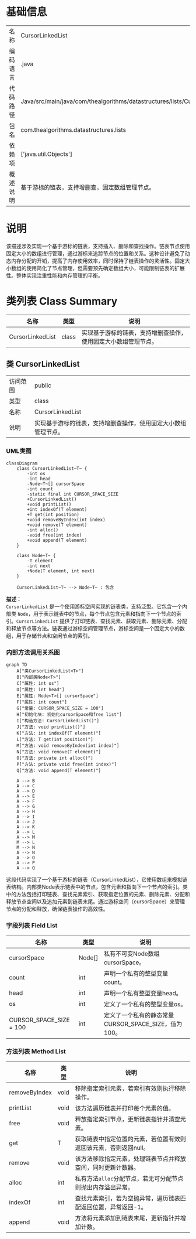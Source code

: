 # 基础信息

|      |      |
|------|------|
| 名称 | CursorLinkedList |
| 编码语言 | .java |
| 代码路径 | Java/src/main/java/com/thealgorithms/datastructures/lists/CursorLinkedList.java |
| 包名 | com.thealgorithms.datastructures.lists |
| 依赖项 | ['java.util.Objects'] |
| 概述说明 | 基于游标的链表，支持增删查，固定数组管理节点。 |

# 说明

该描述涉及实现一个基于游标的链表，支持插入、删除和查找操作。链表节点使用固定大小的数组进行管理，通过游标来追踪节点的位置和关系。这种设计避免了动态内存分配的开销，提高了内存使用效率，同时保持了链表操作的灵活性。固定大小数组的使用简化了节点管理，但需要预先确定数组大小，可能限制链表的扩展性。整体实现注重性能和内存管理的平衡。

# 类列表 Class Summary

| 名称   | 类型  | 说明 |
|-------|------|-------------|
| CursorLinkedList | class | 实现基于游标的链表，支持增删查操作，使用固定大小数组管理节点。 |



## 类 CursorLinkedList

|      |      |
|------|------|
| 访问范围 | public |
| 类型 | class |
| 名称 | CursorLinkedList |
| 说明 | 实现基于游标的链表，支持增删查操作，使用固定大小数组管理节点。 |


### UML类图

```mermaid
classDiagram
    class CursorLinkedList~T~ {
        -int os
        -int head
        -Node~T~[] cursorSpace
        -int count
        -static final int CURSOR_SPACE_SIZE
        +CursorLinkedList()
        +void printList()
        +int indexOf(T element)
        +T get(int position)
        +void removeByIndex(int index)
        +void remove(T element)
        -int alloc()
        -void free(int index)
        +void append(T element)
    }

    class Node~T~ {
        -T element
        -int next
        +Node(T element, int next)
    }

    CursorLinkedList~T~ --> Node~T~ : 包含
```

**描述：**  
`CursorLinkedList` 是一个使用游标空间实现的链表类，支持泛型。它包含一个内部类 `Node`，用于表示链表中的节点，每个节点包含元素和指向下一个节点的索引。`CursorLinkedList` 提供了打印链表、查找元素、获取元素、删除元素、分配和释放节点等方法。链表通过游标空间管理节点，游标空间是一个固定大小的数组，用于存储节点和空闲节点的索引。


### 内部方法调用关系图

```mermaid
graph TD
    A["类CursorLinkedList<T>"]
    B["内部类Node<T>"]
    C["属性: int os"]
    D["属性: int head"]
    E["属性: Node<T>[] cursorSpace"]
    F["属性: int count"]
    G["常量: CURSOR_SPACE_SIZE = 100"]
    H["初始化块: 初始化cursorSpace和free list"]
    I["构造方法: CursorLinkedList()"]
    J["方法: void printList()"]
    K["方法: int indexOf(T element)"]
    L["方法: T get(int position)"]
    M["方法: void removeByIndex(int index)"]
    N["方法: void remove(T element)"]
    O["方法: private int alloc()"]
    P["方法: private void free(int index)"]
    Q["方法: void append(T element)"]

    A --> B
    A --> C
    A --> D
    A --> E
    A --> F
    A --> G
    A --> H
    A --> I
    A --> J
    A --> K
    A --> L
    A --> M
    M --> L
    M --> N
    A --> N
    A --> O
    A --> P
    A --> Q
```

这段代码实现了一个基于游标的链表（CursorLinkedList），它使用数组来模拟链表结构。内部类Node表示链表中的节点，包含元素和指向下一个节点的索引。类中的方法包括打印链表、查找元素索引、获取指定位置的元素、删除元素、分配和释放节点空间以及追加元素到链表末尾。通过游标空间（cursorSpace）来管理节点的分配和释放，确保链表操作的高效性。

### 字段列表 Field List

| 名称  | 类型  | 说明 |
|-------|-------|------|
| cursorSpace | Node<T>[] | 私有不可变Node数组cursorSpace。 |
| count | int | 声明一个私有的整型变量count。 |
| head | int | 声明一个私有整型变量head。 |
| os | int | 定义了一个私有的整型变量os。 |
| CURSOR_SPACE_SIZE = 100 | int | 定义了一个私有的静态常量CURSOR_SPACE_SIZE，值为100。 |

### 方法列表 Method List

| 名称  | 类型  | 说明 |
|-------|-------|------|
| removeByIndex | void | 移除指定索引元素，若索引有效则执行移除操作。 |
| printList | void | 该方法遍历链表并打印每个元素的值。 |
| free | void | 释放指定索引节点，更新链表指针并清空元素。 |
| get | T | 获取链表中指定位置的元素，若位置有效则返回该元素，否则返回null。 |
| remove | void | 该方法移除指定元素，处理链表节点并释放空间，同时更新计数器。 |
| alloc | int | 私有方法`alloc`分配节点，若无可分配节点则抛出内存溢出异常。 |
| indexOf | int | 查找元素索引，若为空抛异常，遍历链表匹配返回位置，异常返回-1。 |
| append | void | 方法将元素添加到链表末尾，更新指针并增加计数。 |




